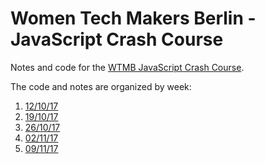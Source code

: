 # Women Tech Makers Berlin - JavaScript Crash Course

Notes and code for the [WTMB JavaScript Crash Course](http://wtmberlin.com/javascript-crash-course/).

The code and notes are organized by week: 

1. [12/10/17](https://github.com/mignonnesaurus/wtmb-js-crash-course/tree/master/week_12102017)
2. [19/10/17](https://github.com/mignonnesaurus/wtmb-js-crash-course/tree/master/week_19102017)
3. [26/10/17](https://github.com/mignonnesaurus/wtmb-js-crash-course/tree/master/week_26102017)
4. [02/11/17](https://github.com/mignonnesaurus/wtmb-js-crash-course/tree/master/week_02112017)
5. [09/11/17](https://github.com/mignonnesaurus/wtmb-js-crash-course/tree/master/week_09112017)
